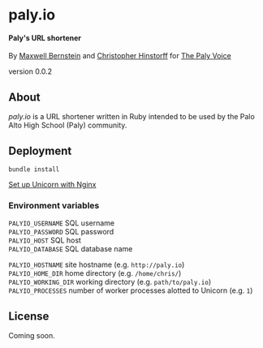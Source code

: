 # paly.io
#### Paly's URL shortener
By [Maxwell Bernstein](http://bernsteinbear.com) and [Christopher Hinstorff](http://chinstorff.com) for [The Paly Voice](http://palyvoice.com)

version 0.0.2

## About
*paly.io* is a URL shortener written in Ruby intended to be used by the Palo Alto High School (Paly) community.

## Deployment
`bundle install`

[Set up Unicorn with Nginx](http://recipes.sinatrarb.com/p/deployment/nginx_proxied_to_unicorn)

### Environment variables
`PALYIO_USERNAME` SQL username  
`PALYIO_PASSWORD` SQL password  
`PALYIO_HOST` SQL host  
`PALYIO_DATABASE` SQL database name  

`PALYIO_HOSTNAME` site hostname (e.g. `http://paly.io`)  
`PALYIO_HOME_DIR` home directory (e.g. `/home/chris/`)  
`PALYIO_WORKING_DIR` working directory (e.g. `path/to/paly.io`)  
`PALYIO_PROCESSES` number of worker processes alotted to Unicorn (e.g. `1`)  

## License

Coming soon.
